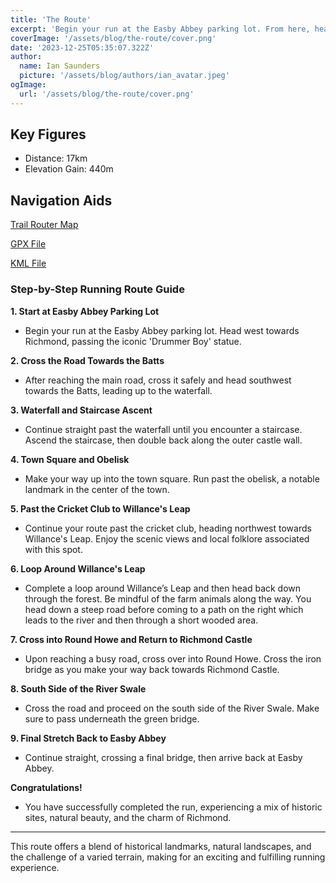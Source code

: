 ```yaml
---
title: 'The Route'
excerpt: 'Begin your run at the Easby Abbey parking lot. From here, head south towards the River Swale, enjoying the serene surroundings.'
coverImage: '/assets/blog/the-route/cover.png'
date: '2023-12-25T05:35:07.322Z'
author:
  name: Ian Saunders
  picture: '/assets/blog/authors/ian_avatar.jpeg'
ogImage:
  url: '/assets/blog/the-route/cover.png'
---
```

## Key Figures

- Distance: 17km
- Elevation Gain: 440m

## Navigation Aids

[Trail Router Map](https://trailrouter.com/HZyJ0)

[GPX File](/assets/blog/the-route/route.gpx)

[KML File](/assets/blog/the-route/route.kml)

### **Step-by-Step Running Route Guide**

**1. Start at Easby Abbey Parking Lot**
   - Begin your run at the Easby Abbey parking lot. Head west towards Richmond, passing the iconic 'Drummer Boy' statue.

**2. Cross the Road Towards the Batts**
   - After reaching the main road, cross it safely and head southwest towards the Batts, leading up to the waterfall.

**3. Waterfall and Staircase Ascent**
   - Continue straight past the waterfall until you encounter a staircase. Ascend the staircase, then double back along the outer castle wall.

**4. Town Square and Obelisk**
   - Make your way up into the town square. Run past the obelisk, a notable landmark in the center of the town.

**5. Past the Cricket Club to Willance's Leap**
   - Continue your route past the cricket club, heading northwest towards Willance's Leap. Enjoy the scenic views and local folklore associated with this spot.

**6. Loop Around Willance's Leap**
   - Complete a loop around Willance’s Leap and then head back down through the forest. Be mindful of the farm animals along the way. You head down a steep road before coming to a path on the right which leads to the river and then through a short wooded area.

**7. Cross into Round Howe and Return to Richmond Castle**
   - Upon reaching a busy road, cross over into Round Howe. Cross the iron bridge as you make your way back towards Richmond Castle.

**8. South Side of the River Swale**
   - Cross the road and proceed on the south side of the River Swale. Make sure to pass underneath the green bridge.

**9. Final Stretch Back to Easby Abbey**
   - Continue straight, crossing a final bridge, then arrive back at Easby Abbey.

**Congratulations!**
   - You have successfully completed the run, experiencing a mix of historic sites, natural beauty, and the charm of Richmond.

---

This route offers a blend of historical landmarks, natural landscapes, and the challenge of a varied terrain, making for an exciting and fulfilling running experience.